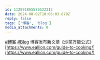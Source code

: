 ```yaml
---
id: 112891865586522312
date: 2024-08-02T10:06:03.870Z
reply: false
tags: ['博客', 'blog']
media_attachments: 0
---
```


[#博客](https://e5n.cc/tags/%E5%8D%9A%E5%AE%A2) [#Blog](https://e5n.cc/tags/Blog) 博客发布新文章《炒菜万能公式》[https://www.eallion.com/guide-to-cooking/](https://www.eallion.com/guide-to-cooking/)

